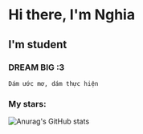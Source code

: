 # Hi there, I'm Nghia

## I'm student

### DREAM BIG :3
```
Dám ước mơ, dám thực hiện
```


<!--  -->
### My stars:
![Anurag's GitHub stats](https://github-readme-stats.vercel.app/api?username=nguyenhieunghia2001&show_icons=true&theme=radical)

